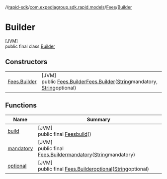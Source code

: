//[rapid-sdk](../../../../index.md)/[com.expediagroup.sdk.rapid.models](../../index.md)/[Fees](../index.md)/[Builder](index.md)

# Builder

[JVM]\
public final class [Builder](index.md)

## Constructors

| | |
|---|---|
| [Fees.Builder](-fees.-builder.md) | [JVM]<br>public [Fees.Builder](index.md)[Fees.Builder](-fees.-builder.md)([String](https://docs.oracle.com/javase/8/docs/api/java/lang/String.html)mandatory, [String](https://docs.oracle.com/javase/8/docs/api/java/lang/String.html)optional) |

## Functions

| Name | Summary |
|---|---|
| [build](build.md) | [JVM]<br>public final [Fees](../index.md)[build](build.md)() |
| [mandatory](mandatory.md) | [JVM]<br>public final [Fees.Builder](index.md)[mandatory](mandatory.md)([String](https://docs.oracle.com/javase/8/docs/api/java/lang/String.html)mandatory) |
| [optional](optional.md) | [JVM]<br>public final [Fees.Builder](index.md)[optional](optional.md)([String](https://docs.oracle.com/javase/8/docs/api/java/lang/String.html)optional) |
